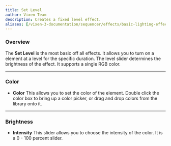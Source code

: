 ```yaml
---
title: Set Level
author: Vixen Team
description: Creates a fixed level effect.
aliases: [/vixen-3-documentation/sequencer/effects/basic-lighting-effects/set-level/]
---
```


### Overview

The **Set Level** is the most basic off all effects. It allows you to turn on a element at a level for the specific duration. The level slider determines the brightness of the effect. It supports a single RGB color.

---

### Color

* **Color** This allows you to set the color of the element. Double click the color box to bring up a color picker, or drag and drop colors from the library onto it. 

---

### Brightness

* **Intensity** This slider allows you to choose the intensity of the color. It is a 0 - 100 percent slider.
